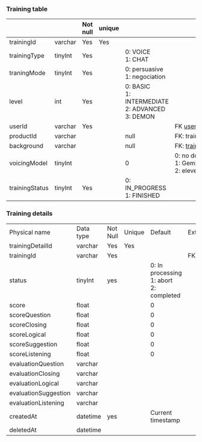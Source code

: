 
### Training table

|                |         | Not null | unique |                                                              |                                                                          |
| -------------- | ------- | -------- | ------ | ------------------------------------------------------------ | ------------------------------------------------------------------------ |
| trainingId     | varchar | Yes      | Yes    |                                                              |                                                                          |
| trainingType   | tinyInt | Yes      |        | 0: VOICE  <br>1: CHAT                                        |                                                                          |
| traningMode    | tinyInt | Yes      |        | 0: persuasive  <br>1: negociation                            |                                                                          |
| level          | int     | Yes      |        | 0: BASIC  <br>1: INTERMEDIATE  <br>2: ADVANCED  <br>3: DEMON |                                                                          |
| userId         | varchar | Yes      |        |                                                              | FK [user.id](http://user.id/)                                            |
| productId      | varchar |          |        | null                                                         | FK: training_product                                                     |
| background     | varchar |          |        | null                                                         | FK: [training_role_personality.id](http://training_role_personality.id/) |
| voicingModel   | tinyInt |          |        | 0                                                            | 0: no detecting  <br>1: Gemini  <br>2: eleventLab                        |
| trainingStatus | tinyInt | Yes      |        | 0: IN_PROGRESS<br>1: FINISHED                                |                                                                          |

### Training details
|                      |           |          |        |                                                  |                                                 |
| -------------------- | --------- | -------- | ------ | ------------------------------------------------ | ----------------------------------------------- |
| Physical name        | Data type | Not Null | Unique | Default                                          | Extra                                           |
| trainingDetailId     | varchar   | Yes      | Yes    |                                                  |                                                 |
| trainingId           | varchar   | Yes      |        |                                                  | FK [Training_data.id](http://training_data.id/) |
| status               | tinyInt   | yes      |        | 0: In processing  <br>1: abort  <br>2: completed |                                                 |
| score                | float     |          |        | 0                                                |                                                 |
| scoreQuestion        | float     |          |        | 0                                                |                                                 |
| scoreClosing         | float     |          |        | 0                                                |                                                 |
| scoreLogical         | float     |          |        | 0                                                |                                                 |
| scoreSuggestion      | float     |          |        | 0                                                |                                                 |
| scoreListening       | float     |          |        | 0                                                |                                                 |
| evaluationQuestion   | varchar   |          |        |                                                  |                                                 |
| evaluationClosing    | varchar   |          |        |                                                  |                                                 |
| evaluationLogical    | varchar   |          |        |                                                  |                                                 |
| evaluationSuggestion | varchar   |          |        |                                                  |                                                 |
| evaluationListening  | varchar   |          |        |                                                  |                                                 |
| createdAt            | datetime  | yes      |        | Current timestamp                                |                                                 |
| deletedAt            | datetime  |          |        |                                                  |                                                 |